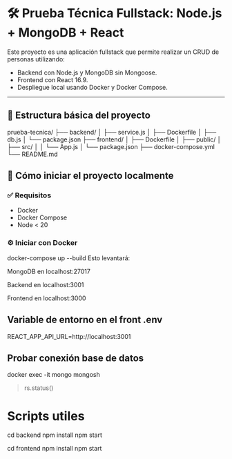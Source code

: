 # 🛠️ Prueba Técnica Fullstack: Node.js + MongoDB + React

Este proyecto es una aplicación fullstack que permite realizar un CRUD de personas utilizando:
- Backend con Node.js y MongoDB sin Mongoose.
- Frontend con React 16.9.
- Despliegue local usando Docker y Docker Compose.

---

## 🧱 Estructura básica del proyecto

prueba-tecnica/
├── backend/
│ ├── service.js
│ ├── Dockerfile
│ ├── db.js
│ └── package.json
├── frontend/
│ ├── Dockerfile
│ ├── public/
│ ├── src/
│ │ └── App.js
│ └── package.json
├── docker-compose.yml
└── README.md
## 🚀 Cómo iniciar el proyecto localmente

### ✅ Requisitos
- Docker
- Docker Compose
- Node < 20

### ⚙️ Iniciar con Docker

docker-compose up --build
Esto levantará:

MongoDB en localhost:27017

Backend en localhost:3001

Frontend en localhost:3000

## Variable de entorno en el front .env

REACT_APP_API_URL=http://localhost:3001

## Probar conexión base de datos

docker exec -it mongo mongosh
> rs.status()

# Scripts utiles

cd backend
npm install
npm start

cd frontend
npm install
npm start
